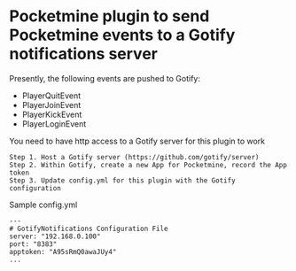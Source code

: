 # Pocketmine plugin to send Pocketmine events to a Gotify notifications server

Presently, the following events are pushed to Gotify:
- PlayerQuitEvent
- PlayerJoinEvent
- PlayerKickEvent
- PlayerLoginEvent

You need to have http access to a Gotify server for this plugin to work
```
Step 1. Host a Gotify server (https://github.com/gotify/server)
Step 2. Within Gotify, create a new App for Pocketmine, record the App token
Step 3. Update config.yml for this plugin with the Gotify configuration
```

Sample config.yml

```
--- 
# GotifyNotifications Configuration File
server: "192.168.0.100"
port: "8383"
apptoken: "A95sRmQ0awaJUy4"
...
```

